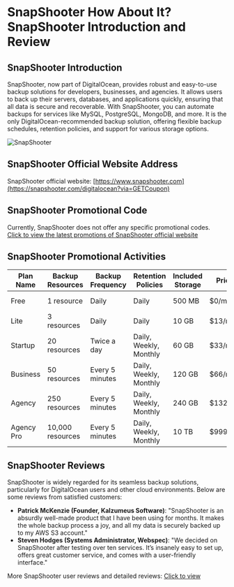 # SnapShooter How About It? SnapShooter Introduction and Review

## SnapShooter Introduction
SnapShooter, now part of DigitalOcean, provides robust and easy-to-use backup solutions for developers, businesses, and agencies. It allows users to back up their servers, databases, and applications quickly, ensuring that all data is secure and recoverable. With SnapShooter, you can automate backups for services like MySQL, PostgreSQL, MongoDB, and more. It is the only DigitalOcean-recommended backup solution, offering flexible backup schedules, retention policies, and support for various storage options.

![SnapShooter](https://github.com/user-attachments/assets/7c76e09a-e00b-479a-99db-78266e17a5ea)

## SnapShooter Official Website Address
SnapShooter official website: [https://www.snapshooter.com](https://snapshooter.com/digitalocean?via=GETCoupon)

## SnapShooter Promotional Code
Currently, SnapShooter does not offer any specific promotional codes.  
[Click to view the latest promotions of SnapShooter official website](https://snapshooter.com/digitalocean?via=GETCoupon)

## SnapShooter Promotional Activities

| Plan Name   | Backup Resources | Backup Frequency | Retention Policies     | Included Storage | Price    | Purchase Link |
|-------------|------------------|------------------|------------------------|------------------|----------|---------------|
| Free        | 1 resource        | Daily            | Daily                  | 500 MB           | $0/mo    | [Register Now](https://snapshooter.com/digitalocean?via=GETCoupon) |
| Lite        | 3 resources       | Daily            | Daily                  | 10 GB            | $13/mo   | [Try for Free](https://snapshooter.com/digitalocean?via=GETCoupon) |
| Startup     | 20 resources      | Twice a day      | Daily, Weekly, Monthly  | 60 GB            | $33/mo   | [Try for Free](https://snapshooter.com/digitalocean?via=GETCoupon) |
| Business    | 50 resources      | Every 5 minutes  | Daily, Weekly, Monthly  | 120 GB           | $66/mo   | [Try for Free](https://snapshooter.com/digitalocean?via=GETCoupon) |
| Agency      | 250 resources     | Every 5 minutes  | Daily, Weekly, Monthly  | 240 GB           | $132/mo  | [Try for Free](https://snapshooter.com/digitalocean?via=GETCoupon) |
| Agency Pro  | 10,000 resources  | Every 5 minutes  | Daily, Weekly, Monthly  | 10 TB            | $999/mo  | [Try for Free](https://snapshooter.com/digitalocean?via=GETCoupon) |

## SnapShooter Reviews

SnapShooter is widely regarded for its seamless backup solutions, particularly for DigitalOcean users and other cloud environments. Below are some reviews from satisfied customers:

- **Patrick McKenzie (Founder, Kalzumeus Software)**: "SnapShooter is an absurdly well-made product that I have been using for months. It makes the whole backup process a joy, and all my data is securely backed up to my AWS S3 account."
- **Steven Hodges (Systems Administrator, Webspec)**: "We decided on SnapShooter after testing over ten services. It’s insanely easy to set up, offers great customer service, and comes with a user-friendly interface."
  
More SnapShooter user reviews and detailed reviews: [Click to view](https://snapshooter.com/digitalocean?via=GETCoupon)
